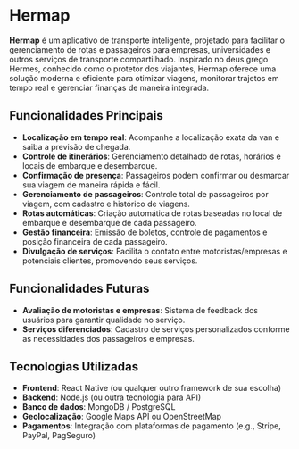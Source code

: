 # Hermap

**Hermap** é um aplicativo de transporte inteligente, projetado para facilitar o gerenciamento de rotas e passageiros para empresas, universidades e outros serviços de transporte compartilhado. Inspirado no deus grego Hermes, conhecido como o protetor dos viajantes, Hermap oferece uma solução moderna e eficiente para otimizar viagens, monitorar trajetos em tempo real e gerenciar finanças de maneira integrada.

## Funcionalidades Principais

- **Localização em tempo real**: Acompanhe a localização exata da van e saiba a previsão de chegada.
- **Controle de itinerários**: Gerenciamento detalhado de rotas, horários e locais de embarque e desembarque.
- **Confirmação de presença**: Passageiros podem confirmar ou desmarcar sua viagem de maneira rápida e fácil.
- **Gerenciamento de passageiros**: Controle total de passageiros por viagem, com cadastro e histórico de viagens.
- **Rotas automáticas**: Criação automática de rotas baseadas no local de embarque e desembarque de cada passageiro.
- **Gestão financeira**: Emissão de boletos, controle de pagamentos e posição financeira de cada passageiro.
- **Divulgação de serviços**: Facilita o contato entre motoristas/empresas e potenciais clientes, promovendo seus serviços.

## Funcionalidades Futuras

- **Avaliação de motoristas e empresas**: Sistema de feedback dos usuários para garantir qualidade no serviço.
- **Serviços diferenciados**: Cadastro de serviços personalizados conforme as necessidades dos passageiros e empresas.

## Tecnologias Utilizadas

- **Frontend**: React Native (ou qualquer outro framework de sua escolha)
- **Backend**: Node.js (ou outra tecnologia para API)
- **Banco de dados**: MongoDB / PostgreSQL
- **Geolocalização**: Google Maps API ou OpenStreetMap
- **Pagamentos**: Integração com plataformas de pagamento (e.g., Stripe, PayPal, PagSeguro)

